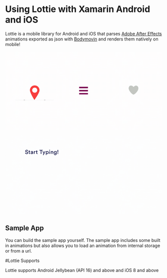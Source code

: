 # Using Lottie with Xamarin Android and iOS

Lottie is a mobile library for Android and iOS that parses [Adobe After Effects](http://www.adobe.com/products/aftereffects.html) animations exported as json with [Bodymovin](https://github.com/bodymovin/bodymovin) and renders them natively on mobile!


![Example1](gifs/Example1.gif)



![Example4](gifs/Example4.gif)

## Sample App

You can build the sample app yourself. The sample app includes some built in animations but also allows you to load an animation from internal storage or from a url.


#Lottie Supports

Lottie supports Android Jellybean (API 16) and above and iOS 8 and above


